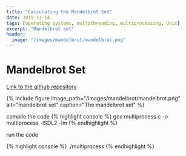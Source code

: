 ```yaml
---
title: "Calculating the Mandelbrot Set"
date: 2019-11-14
tags: [operating systems, multithreading, multiprocessing, Unix]
excerpt: "Mandelbrot set"
header:
  image: "/images/mandelbrot/mandelbrot.png"
---
```


# Mandelbrot Set 
[Link to the github repository](https://github.com/MarcoBrian/MandelbrotSet)

{% include figure image_path="/images/mandelbrot/mandelbrot.png" alt="mandelbrot set" caption="The mandelbrot set" %}


compile the code 
{% highlight console %}
gcc multiprocess.c -o multiprocess -lSDL2 -lm
{% endhighlight %}

run the code 

{% highlight console %}
./multiprocess
{% endhighlight %}
